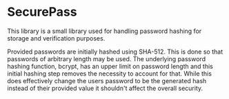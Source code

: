 # SecurePass

This library is a small library used for handling password hashing for storage and verification purposes.

Provided passwords are initially hashed using SHA-512. This is done so that passwords of arbitrary length may be used. The underlying password hashing function, bcrypt, has an upper limit on password length and this initial hashing step removes the necessity to account for that. While this does effectively change the users password to be the generated hash instead of their provided value it shouldn't affect the overall security. 